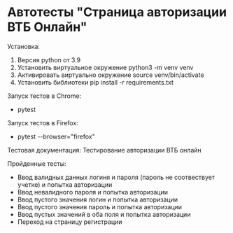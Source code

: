 # Автотесты "Страница авторизации ВТБ Онлайн"

Установка:
1. Версия python от 3.9
2. Установить виртуальное окружение
python3 -m venv venv
3. Активировать виртуально окружение
source venv/bin/activate
4. Установить библиотеки
pip install -r requirements.txt

Запуск тестов в Chrome:
- pytest

Запуск тестов в Firefox:
- pytest --browser="firefox"


Тестовая документация:
Тестирование авторизации ВТБ онлайн

Пройденные тесты:
- Ввод валидных данных логиня и пароля (пароль не соотвествует учетке) и попытка авторизации
- Ввод невалидного пароля и попытка авторизации
- Ввод пустого значения логин и попытка авторизации
- Ввод пустого значения пароль и попытка авторизации
- Ввод пустых значений в оба поля и попытка авторизации
- Переход на страницу регистрации